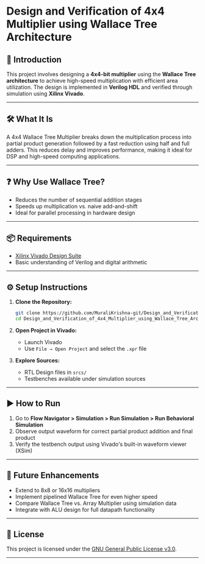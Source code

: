 # Design and Verification of 4x4 Multiplier using Wallace Tree Architecture

## 🧠 Introduction

This project involves designing a **4x4-bit multiplier** using the **Wallace Tree architecture** to achieve high-speed multiplication with efficient area utilization. The design is implemented in **Verilog HDL** and verified through simulation using **Xilinx Vivado**.

---

## 🛠️ What It Is

A 4x4 Wallace Tree Multiplier breaks down the multiplication process into partial product generation followed by a fast reduction using half and full adders. This reduces delay and improves performance, making it ideal for DSP and high-speed computing applications.

---

## ❓ Why Use Wallace Tree?

- Reduces the number of sequential addition stages
- Speeds up multiplication vs. naive add-and-shift
- Ideal for parallel processing in hardware design

---

## 📦 Requirements

- [Xilinx Vivado Design Suite](https://www.xilinx.com/products/design-tools/vivado.html)
- Basic understanding of Verilog and digital arithmetic

---

## ⚙️ Setup Instructions

1. **Clone the Repository:**
   ```bash
   git clone https://github.com/MuraliKrishna-git/Design_and_Verification_of_4x4_Multiplier_using_Wallace_Tree_Architecture.git
   cd Design_and_Verification_of_4x4_Multiplier_using_Wallace_Tree_Architecture
   ```

2. **Open Project in Vivado:**
   - Launch Vivado
   - Use `File → Open Project` and select the `.xpr` file

3. **Explore Sources:**
   - RTL Design files in `srcs/`
   - Testbenches available under simulation sources

---

## ▶️ How to Run

1. Go to **Flow Navigator > Simulation > Run Simulation > Run Behavioral Simulation**
2. Observe output waveform for correct partial product addition and final product
3. Verify the testbench output using Vivado's built-in waveform viewer (XSim)

---

## 🔮 Future Enhancements

- Extend to 8x8 or 16x16 multipliers
- Implement pipelined Wallace Tree for even higher speed
- Compare Wallace Tree vs. Array Multiplier using simulation data
- Integrate with ALU design for full datapath functionality

---

## 📄 License

This project is licensed under the [GNU General Public License v3.0](LICENSE).

---

